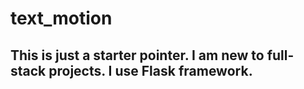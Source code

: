 # text_motion
## This is just a starter pointer. I am new to full-stack projects. I use Flask framework.
